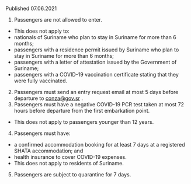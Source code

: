 Published 07.06.2021
1. Passengers are not allowed to enter.
- This does not apply to:
- nationals of Suriname who plan to stay in Suriname for more than 6 months;
- passengers with a residence permit issued by Suriname who plan to stay in Suriname for more than 6 months;
- passengers with a letter of attestation issued by the Government of Suriname;
- passengers with a COVID-19 vaccination certificate stating that they were fully vaccinated.
2. Passengers must send an entry request email at most 5 days before departure to <a href="mailto:conza@gov.sr">conza@gov.sr</a> .
3. Passengers must have a negative COVID-19 PCR test taken at most 72 hours before departure from the first embarkation point.
- This does not apply to passengers younger than 12 years.
4. Passengers must have:
- a confirmed accommodation booking for at least 7 days at a registered SHATA accommodation; and
- health insurance to cover COVID-19 expenses.
- This does not apply to residents of Suriname.
5. Passengers are subject to quarantine for 7 days.

